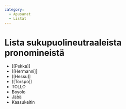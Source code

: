 ```yaml
---
category:
  - Apusanat
  - Listat
---
```


# Lista sukupuolineutraaleista pronomineistä

* [[Pekka]]
* [[Hermanni]]
* [[Hessu]]
* [[Torspo]]
* TOLLO
* Boyolo
* Jäbä
* Kaasukeitin
